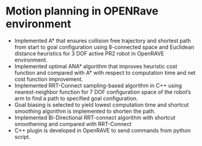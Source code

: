 # Motion planning in OPENRave environment

- Implemented A* that ensures collision free trajectory and shortest path from start to goal configuration using 8-connected space and Euclidean distance heuristics for 3 DOF active PR2 robot in OpenRAVE environment.
- Implemented optimal ANA* algorithm that improves heuristic cost function and compared with A* with respect to computation time and net cost function improvement. 
- Implemented RRT-Connect sampling-based algorithm in C++ using nearest-neighbor function for 7 DOF configuration space of the robot’s arm to find a path to specified goal configuration. 
- Goal biasing is selected to yield lowest computation time and shortcut smoothing algorithm is implemented to shorten the path. 
- Implemented Bi-Directional RRT-connect algorithm with shortcut smoothening and compared with RRT-Connect
- C++ plugin is developed in OpenRAVE to send commands from python script. 
